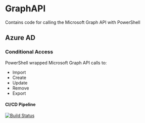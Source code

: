 # GraphAPI
Contains code for calling the Microsoft Graph API with PowerShell
## Azure AD
### Conditional Access
PowerShell wrapped Microsoft Graph API calls to:
- Import
- Create
- Update
- Remove
- Export
#### CI/CD Pipeline
[![Build Status](https://dev.azure.com/wesleytrust/GraphAPI/_apis/build/status/wesley-trust.GraphAPIConfig?branchName=main)](https://dev.azure.com/wesleytrust/GraphAPI/_build/latest?definitionId=2&branchName=main)
